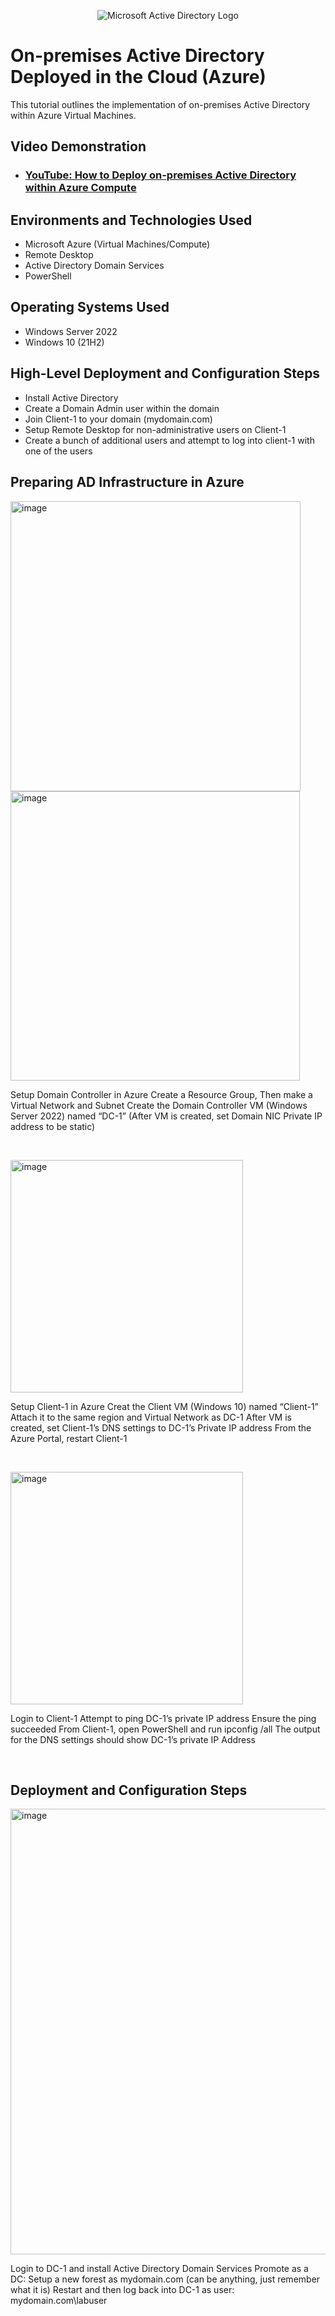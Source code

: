 <p align="center">
<img src="https://i.imgur.com/pU5A58S.png" alt="Microsoft Active Directory Logo"/>
</p>

<h1>On-premises Active Directory Deployed in the Cloud (Azure)</h1>
This tutorial outlines the implementation of on-premises Active Directory within Azure Virtual Machines.<br />


<h2>Video Demonstration</h2>

- ### [YouTube: How to Deploy on-premises Active Directory within Azure Compute](https://www.youtube.com/watch?v=wuIE4p4io7Q)

<h2>Environments and Technologies Used</h2>

- Microsoft Azure (Virtual Machines/Compute)
- Remote Desktop
- Active Directory Domain Services
- PowerShell

<h2>Operating Systems Used </h2>

- Windows Server 2022
- Windows 10 (21H2)

<h2>High-Level Deployment and Configuration Steps</h2>

- Install Active Directory
- Create a Domain Admin user within the domain
- Join Client-1 to your domain (mydomain.com)
- Setup Remote Desktop for non-administrative users on Client-1
- Create a bunch of additional users and attempt to log into client-1 with one of the users

  

<h2>Preparing AD Infrastructure in Azure</h2>

<p>
<img width="464" alt="image" src="https://github.com/user-attachments/assets/33bb637f-2515-4c04-a168-b8a89ea3a6cc" />
<img width="463" alt="image" src="https://github.com/user-attachments/assets/af95891c-4db1-486f-a957-23f6924c65f3" />
</p>
<p>
  Setup Domain Controller in Azure
Create a Resource Group, Then make a Virtual Network and Subnet 
  Create the Domain Controller VM (Windows Server 2022) named “DC-1”
  (After VM is created, set Domain NIC Private IP address to be static)
</p>
<br />

<p>
<img width="372" alt="image" src="https://github.com/user-attachments/assets/bdd89c8f-9b39-46cf-82d5-1f9bae1b4fd9" />
</p>

<p>
Setup Client-1 in Azure
Creat the Client VM  (Windows 10) named “Client-1”
Attach it to the same region and Virtual Network as DC-1 
  After VM is created, set Client-1’s DNS settings to DC-1’s Private IP address
  From the Azure Portal, restart Client-1

</p>
<br />

<p>
<img width="372" alt="image" src="https://github.com/user-attachments/assets/bdd89c8f-9b39-46cf-82d5-1f9bae1b4fd9" />
</p>

<p>
Login to Client-1
Attempt to ping DC-1’s private IP address
Ensure the ping succeeded
From Client-1, open PowerShell and run ipconfig /all
The output for the DNS settings should show DC-1’s private IP Address

</p>
<br />

<h2>Deployment and Configuration Steps</h2>

<p>
<img width="713" alt="image" src="https://github.com/user-attachments/assets/c4f36b43-572e-48ec-b58c-bb82bc544f70" />
</p>

<p>
Login to DC-1 and install Active Directory Domain Services
Promote as a DC: Setup a new forest as mydomain.com (can be anything, just remember what it is)
Restart and then log back into DC-1 as user: mydomain.com\labuser
</p>
<br />
